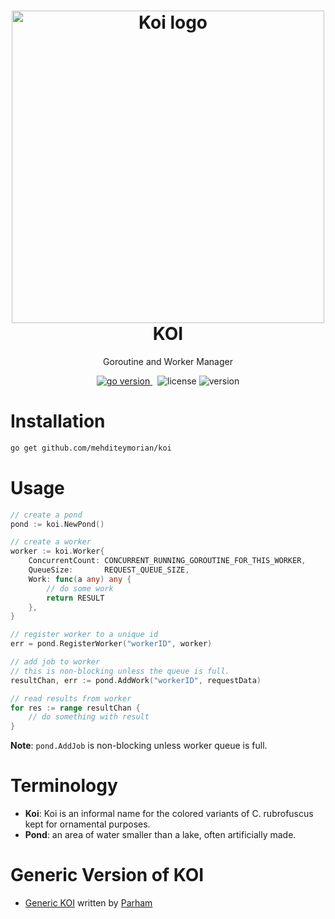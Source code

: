 <h1 align="center">
<img alt="Koi logo" src="asset/logo.webp" width="500px"/><br/>
KOI
</h1>
<p align="center">Goroutine and Worker Manager</p>

<p align="center">
<a href="https://pkg.go.dev/github.com/mehditeymorian/koi/v3?tab=doc"target="_blank">
    <img src="https://img.shields.io/badge/Go-1.18+-00ADD8?style=for-the-badge&logo=go" alt="go version" />
</a>&nbsp;
<img src="https://img.shields.io/badge/license-apache_2.0-red?style=for-the-badge&logo=none" alt="license" />

<img src="https://img.shields.io/badge/Version-1.0.1-informational?style=for-the-badge&logo=none" alt="version" />
</p>

# Installation
```bash
go get github.com/mehditeymorian/koi
```

# Usage
```Go
// create a pond 
pond := koi.NewPond()

// create a worker
worker := koi.Worker{
    ConcurrentCount: CONCURRENT_RUNNING_GOROUTINE_FOR_THIS_WORKER,
    QueueSize:       REQUEST_QUEUE_SIZE,
    Work: func(a any) any {
        // do some work
        return RESULT
    },
}

// register worker to a unique id
err = pond.RegisterWorker("workerID", worker)

// add job to worker
// this is non-blocking unless the queue is full.
resultChan, err := pond.AddWork("workerID", requestData)

// read results from worker
for res := range resultChan {
    // do something with result
}  
```
**Note**: `pond.AddJob` is non-blocking unless worker queue is full.


# Terminology
- **Koi**: Koi is an informal name for the colored variants of C. rubrofuscus kept for ornamental purposes.
- **Pond**: an area of water smaller than a lake, often artificially made.

# Generic Version of KOI
- [Generic KOI](https://github.com/1995parham/koi) written by [Parham](https://github.com/1995parham)

